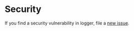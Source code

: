 # Security

If you find a security vulnerability in logger, file a [new issue](https://github.com/lykmapipo/logger/issues).
